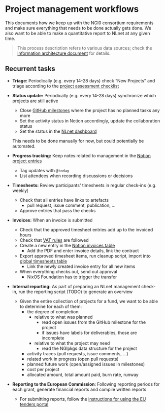 # Project management workflows

This documents how we keep up with the NGI0 consortium requirements and make sure everything that needs to be done actually gets done.
We also want to be able to make a quantitative report to NLnet at any given time.

> This process description refers to various data sources; check the [information architecture document](./information-architecture.md) for details.

## Recurrent tasks

- **Triage:** Periodically (e.g. every 14-28 days) check “New Projects” and triage according to the [project assessment checklist](./project-assessment-checklist.md)
- **Status update:** Periodically (e.g. every 14-28 days) synchronize which projects are still active
    - Close [GitHub milestones](https://github.com/ngi-nix/ngipkgs/milestones) where the project has no planned tasks any more
    - Set the activity status in Notion accordingly, update the collaboration status
    - Set the status in the [NLnet dashboard](https://dashboard.nlnet.nl)
    
    This needs to be done manually for now, but could potentially be automated.
    
- **Progress tracking:** Keep notes related to management in the [Notion project entries](https://www.notion.so/nixos-foundation/0bea42f64e3d4780ab5ed918229ac693)
    - Tag updates with `@today`
    - List attendees when recording discussions or decisions
- **Timesheets:** Review participants' timesheets in regular check-ins (e.g. weekly)
    - Check that all entries have links to artefacts
        - pull request, issue comment, publication, …
    - Approve entries that pass the checks
- **Invoices:** When an invoice is submitted
    - Check that the approved timesheet entries add up to the invoiced hours
    - Check that [VAT rules](./README.md#do-i-have-to-pay-taxes-on-my-stipend) are followed
    - Create a new entry in the [Notion invoices table](https://www.notion.so/5563829a7afd4c4497ec088f6eeae807?pvs=21)
        - Add the PDF and enter invoice details, link the contract
    - Export approved timesheet items, run cleanup script, import into [global timesheets table](https://www.notion.so/nixos-foundation/beccc7a6e1c844c8b3e0b200c7d335d2)
        - Link the newly created invoice entry for all new items
    - When everything checks out, send out approval
        - NixOS Foundation has to trigger the transfer
- **Internal reporting:** As part of preparing an NLnet management check-in, run the reporting script (TODO) to generate an overview
    - Given the entire collection of projects for a fund, we want to be able to determine for each of them:
        - the degree of completion
            - relative to what was planned
                - read open issues from the GitHub milestone for the project
                - if issues have labels for deliverables, those are incomplete
            - relative to what the project may need
                - read the NGIpkgs data structure for the project
        - activity traces (pull requests, issue comments, …)
        - related work in progress (open pull requests)
        - planned future work (open/assigned issues in milestones)
        - cost per project
        - allocated amount, total amount paid, burn rate, runway
- **Reporting to the European Commission**: Following reporting periods for each grant, generate financial reports and compile written reports
  - For submitting reports, follow the [instructions for using the EU tenders portal](https://www.notion.so/nixos-foundation/Instructions-for-reporting-to-the-European-Commission-5111ba44905649f7a4ad6431f28f0ed4) 
